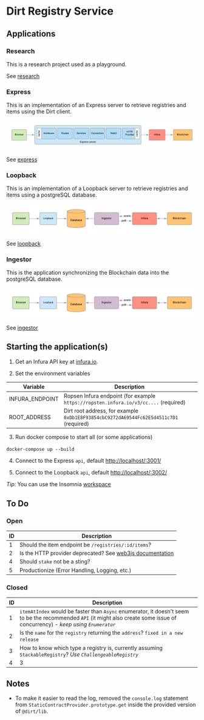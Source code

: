 # Dirt Registry Service

## Applications

### Research

This is a research project used as a playground.

See [research](./research)

### Express

This is an implementation of an Express server to retrieve registries and items using the Dirt client.

![Express](/docs/images/express.png)

See [express](./express)

### Loopback

This is an implementation of a Loopback server to retrieve registries and items using a postgreSQL database.

![Loopback](/docs/images/loopback.png)

See [loopback](./loopback)

### Ingestor

This is the application synchronizing the Blockchain data into the postgreSQL database.

![Loopback](/docs/images/loopback.png)

See [ingestor](./ingestor)

## Starting the application(s)

1. Get an Infura API key at [infura.io](infura.io).

2. Set the environment variables

Variable | Description
---- | ----
INFURA_ENDPOINT | Ropsen Infura endpoint (for example `https://ropsten.infura.io/v3/cc....` (required)
ROOT_ADDRESS | Dirt root address, for example `0xDb1E8F93854cbC9272dA69544Fc62E5d4511c7D1` (required)

3. Run docker compose to start all (or some applications)

`docker-compose up --build`

4. Connect to the Express `api`, default [http://localhost/:3001/](http://localhost/:3001/)

5. Connect to the Loopback `api`, default [http://localhost/:3002/](http://localhost/:3002/)

*Tip*: You can use the Insomnia [workspace](./tools/insomnia)

## To Do

### Open

ID | Description
---- | ----
1 | Should the item endpoint be `/registries/:id/items`?
2 | Is the HTTP provider deprecated? See [web3js documentation](https://web3js.readthedocs.io/en/1.0/web3.html#value)
4 | Should `stake` not be a sting?
5 | Productionize (Error Handling, Logging, etc.)

### Closed

ID | Description
---- | ----
1 | `itemAtIndex` would be faster than `Async` enumerator, it doesn't seem to be the recommended `API` (it might also create some issue of concurrency) - *keep using `Enumerator`*
2 | Is the `name` for the `registry` returning the `address`? `fixed in a new release`
3 | How to know which type a registry is, currently assuming `StackableRegistry`? *Use `ChallengeableRegistry`*
4| 3 | Seems `eth_getCode` is already cache - See `getContractInstance` `contractCache`
## Notes

- To make it easier to read the log, removed the `console.log` statement from `StaticContractProvider.prototype.get` inside the provided version of `@dirt/lib`.

